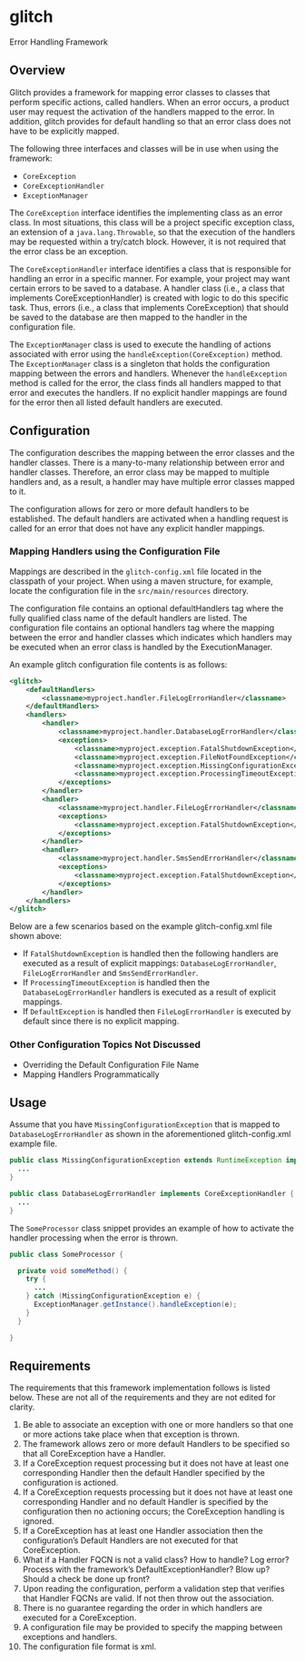glitch
======

Error Handling Framework

Overview
-----
Glitch provides a framework for mapping error classes to classes that perform specific actions, called handlers. When an error occurs, a product user may request the activation of the handlers mapped to the error. In addition, glitch provides for default handling so that an error class does not have to be explicitly mapped.

The following three interfaces and classes will be in use when using the framework:
- <code>CoreException</code>
- <code>CoreExceptionHandler</code>
- <code>ExceptionManager</code>

The <code>CoreException</code> interface identifies the implementing class as an error class. In most situations, this class will be a project specific exception class, an extension of a <code>java.lang.Throwable</code>, so that the execution of the handlers may be requested within a try/catch block. However, it is not required that the error class be an exception.

The <code>CoreExceptionHandler</code> interface identifies a class that is responsible for handling an error in a specific manner. For example, your project may want certain errors to be saved to a database. A handler class (i.e., a class that implements CoreExceptionHandler) is created with logic to do this specific task. Thus, errors (i.e., a class that implements CoreException) that should be saved to the database are then mapped to the handler in the configuration file.

The <code>ExceptionManager</code> class is used to execute the handling of actions associated with error using the <code>handleException(CoreException)</code> method. The <code>ExceptionManager</code> class is a singleton that holds the configuration mapping between the errors and handlers. Whenever the <code>handleException</code> method is called for the error, the class finds all handlers mapped to that error and executes the handlers. If no explicit handler mappings are found for the error then all listed default handlers are executed.

Configuration
-----

The configuration describes the mapping between the error classes and the handler classes. There is a many-to-many relationship between error and handler classes. Therefore, an error class may be mapped to multiple handlers and, as a result, a handler may have multiple error classes mapped to it.

The configuration allows for zero or more default handlers to be established. The default handlers are activated when a handling request is called for an error that does not have any explicit handler mappings.

### Mapping Handlers using the Configuration File

Mappings are described in the <code>glitch-config.xml</code> file located in the classpath of your project. When using a maven structure, for example, locate the configuration file in the <code>src/main/resources</code> directory.

The configuration file contains an optional defaultHandlers tag where the fully qualified class name of the default handlers are listed. The configuration file contains an optional handlers tag where the mapping between the error and handler classes which indicates which handlers may be executed when an error class is handled by the ExecutionManager.

An example glitch configuration file contents is as follows: 

```xml
<glitch>
	<defaultHandlers>
		<classname>myproject.handler.FileLogErrorHandler</classname>
	</defaultHandlers>
	<handlers>
		<handler>
			<classname>myproject.handler.DatabaseLogErrorHandler</classname>
			<exceptions>
				<classname>myproject.exception.FatalShutdownException</classname>
				<classname>myproject.exception.FileNotFoundException</classname>
				<classname>myproject.exception.MissingConfigurationException</classname>
				<classname>myproject.exception.ProcessingTimeoutException</classname>
			</exceptions>
		</handler>
		<handler>
			<classname>myproject.handler.FileLogErrorHandler</classname>
			<exceptions>
				<classname>myproject.exception.FatalShutdownException</classname>
			</exceptions>
		</handler>
		<handler>
			<classname>myproject.handler.SmsSendErrorHandler</classname>
			<exceptions>
				<classname>myproject.exception.FatalShutdownException</classname>
			</exceptions>
		</handler>
	</handlers>
</glitch>
```

Below are a few scenarios based on the example glitch-config.xml file shown above:

- If <code>FatalShutdownException</code> is handled then the following handlers are executed as a result of explicit mappings: <code>DatabaseLogErrorHandler</code>, <code>FileLogErrorHandler</code> and <code>SmsSendErrorHandler</code>. 
- If <code>ProcessingTimeoutException</code> is handled then the <code>DatabaseLogErrorHandler</code> handlers is executed as a result of explicit mappings.
- If <code>DefaultException</code> is handled then <code>FileLogErrorHandler</code> is executed by default since there is no explicit mapping.

### Other Configuration Topics Not Discussed

- Overriding the Default Configuration File Name
- Mapping Handlers Programmatically


Usage
-----
Assume that you have <code>MissingConfigurationException</code> that is mapped to <code>DatabaseLogErrorHandler</code> as shown in the aforementioned glitch-config.xml example file.

```java
public class MissingConfigurationException extends RuntimeException implements CoreException {
  ...
}
```
```java
public class DatabaseLogErrorHandler implements CoreExceptionHandler {
  ...
}
```
The <code>SomeProcessor</code> class snippet provides an example of how to activate the handler processing when the error is thrown.
```java
public class SomeProcessor {

  private void someMethod() {
    try {
      ...
    } catch (MissingConfigurationException e) {
      ExceptionManager.getInstance().handleException(e);
    }
  }

}
```

Requirements
-----
The requirements that this framework implementation follows is listed below. These are not all of the requirements and they are not edited for clarity.

1. Be able to associate an exception with one or more handlers so that one or more actions take place when that exception is thrown.
1. The framework allows zero or more default Handlers to be specified so that all CoreException have a Handler.
1. If a CoreException request processing but it does not have at least one corresponding Handler then the default Handler specified by the configuration is actioned.
1. If a CoreException requests processing but it does not have at least one corresponding Handler and no default Handler is specified by the configuration then no actioning occurs; the CoreException handling is ignored.
1. If a CoreException has at least one Handler association then the configuration’s Default Handlers are not executed for that CoreException.
1. What if a Handler FQCN is not a valid class? How to handle? Log error? Process with the framework’s DefaultExceptionHandler? Blow up? Should a check be done up front?
1. Upon reading the configuration, perform a validation step that verifies that Handler FQCNs are valid. If not then throw out the association.
1. There is no guarantee regarding the order in which handlers are executed for a CoreException.
1. A configuration file may be provided to specify the mapping between exceptions and handlers.
1. The configuration file format is xml.
